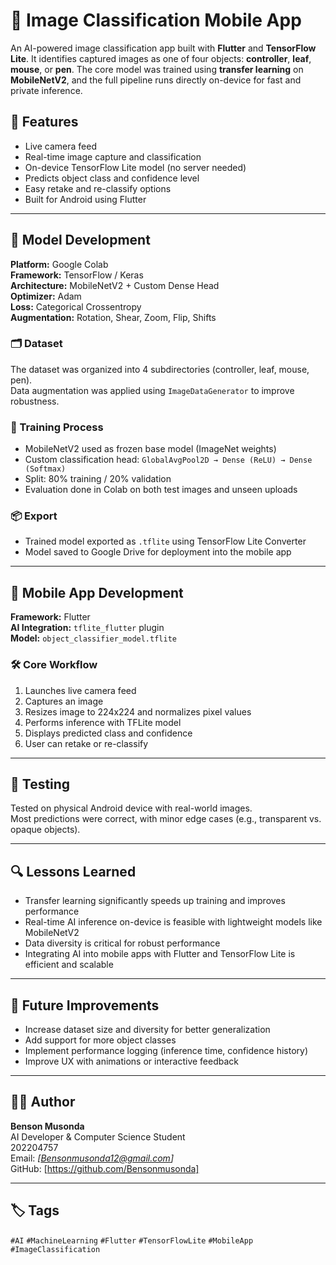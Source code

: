 # 📱 Image Classification Mobile App

An AI-powered image classification app built with **Flutter** and **TensorFlow Lite**. It identifies captured images as one of four objects: **controller**, **leaf**, **mouse**, or **pen**. The core model was trained using **transfer learning** on **MobileNetV2**, and the full pipeline runs directly on-device for fast and private inference.

## 🚀 Features

- Live camera feed
- Real-time image capture and classification
- On-device TensorFlow Lite model (no server needed)
- Predicts object class and confidence level
- Easy retake and re-classify options
- Built for Android using Flutter

---

## 🧠 Model Development

**Platform:** Google Colab  
**Framework:** TensorFlow / Keras  
**Architecture:** MobileNetV2 + Custom Dense Head  
**Optimizer:** Adam  
**Loss:** Categorical Crossentropy  
**Augmentation:** Rotation, Shear, Zoom, Flip, Shifts  

### 🗂 Dataset

The dataset was organized into 4 subdirectories (controller, leaf, mouse, pen).  
Data augmentation was applied using `ImageDataGenerator` to improve robustness.

### 🔄 Training Process

- MobileNetV2 used as frozen base model (ImageNet weights)
- Custom classification head: `GlobalAvgPool2D → Dense (ReLU) → Dense (Softmax)`
- Split: 80% training / 20% validation
- Evaluation done in Colab on both test images and unseen uploads

### 📦 Export

- Trained model exported as `.tflite` using TensorFlow Lite Converter
- Model saved to Google Drive for deployment into the mobile app

---

## 📲 Mobile App Development

**Framework:** Flutter  
**AI Integration:** `tflite_flutter` plugin  
**Model:** `object_classifier_model.tflite`  

### 🛠 Core Workflow

1. Launches live camera feed
2. Captures an image
3. Resizes image to 224x224 and normalizes pixel values
4. Performs inference with TFLite model
5. Displays predicted class and confidence
6. User can retake or re-classify

---

## 🧪 Testing

Tested on physical Android device with real-world images.  
Most predictions were correct, with minor edge cases (e.g., transparent vs. opaque objects).

---

## 🔍 Lessons Learned

- Transfer learning significantly speeds up training and improves performance
- Real-time AI inference on-device is feasible with lightweight models like MobileNetV2
- Data diversity is critical for robust performance
- Integrating AI into mobile apps with Flutter and TensorFlow Lite is efficient and scalable

---

## 🏁 Future Improvements

- Increase dataset size and diversity for better generalization
- Add support for more object classes
- Implement performance logging (inference time, confidence history)
- Improve UX with animations or interactive feedback

---

## 👨‍💻 Author

**Benson Musonda**  
AI Developer & Computer Science Student  
202204757  
Email: *[Bensonmusonda12@gmail.com]*  
GitHub: [https://github.com/Bensonmusonda] 

---

## 🏷 Tags

`#AI` `#MachineLearning` `#Flutter` `#TensorFlowLite` `#MobileApp` `#ImageClassification`


